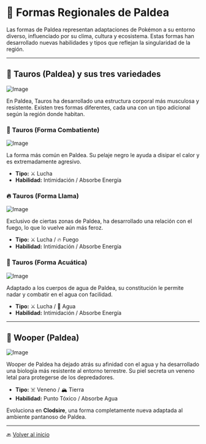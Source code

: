 # 🌄 Formas Regionales de Paldea  

Las formas de Paldea representan adaptaciones de Pokémon a su entorno diverso, influenciado por su clima, cultura y ecosistema. Estas formas han desarrollado nuevas habilidades y tipos que reflejan la singularidad de la región.  

---

## 🐂 Tauros (Paldea) y sus tres variedades

![Image](https://github.com/user-attachments/assets/c809171c-1dfd-4da3-88ba-c8b9b11ab608)

En Paldea, Tauros ha desarrollado una estructura corporal más musculosa y resistente. Existen tres formas diferentes, cada una con un tipo adicional según la región donde habitan.  

### 🔹 Tauros (Forma Combatiente)  

![Image](https://github.com/user-attachments/assets/a0ab4b9a-8bb2-4ce4-8341-8a590329e2d0)

La forma más común en Paldea. Su pelaje negro le ayuda a disipar el calor y es extremadamente agresivo.  

- **Tipo:** ⚔️ Lucha  
- **Habilidad:** Intimidación / Absorbe Energía  


### 🔥 Tauros (Forma Llama)  

![Image](https://github.com/user-attachments/assets/067f327e-3d14-49bb-b1e3-da3917d3a6c4)

Exclusivo de ciertas zonas de Paldea, ha desarrollado una relación con el fuego, lo que lo vuelve aún más feroz.  

- **Tipo:** ⚔️ Lucha / 🔥 Fuego  
- **Habilidad:** Intimidación / Absorbe Energía


### 🌊 Tauros (Forma Acuática) 

![Image](https://github.com/user-attachments/assets/8fb52416-23e7-4ce5-ad9f-c566236462bc)

Adaptado a los cuerpos de agua de Paldea, su constitución le permite nadar y combatir en el agua con facilidad.  

- **Tipo:** ⚔️ Lucha / 🌊 Agua  
- **Habilidad:** Intimidación / Absorbe Energía  

---

## 🦎 Wooper (Paldea)  

![Image](https://github.com/user-attachments/assets/dea69426-9883-4cb4-ac9e-a5dd1a30a493)

Wooper de Paldea ha dejado atrás su afinidad con el agua y ha desarrollado una biología más resistente al entorno terrestre. Su piel secreta un veneno letal para protegerse de los depredadores.  

- **Tipo:** ☠️ Veneno / 🏔️ Tierra  
- **Habilidad:** Punto Tóxico / Absorbe Agua  

Evoluciona en **Clodsire**, una forma completamente nueva adaptada al ambiente pantanoso de Paldea.  

---

🔙 [Volver al inicio](https://mvillegasuc.github.io/Proyecto_CS/VENCES/)

